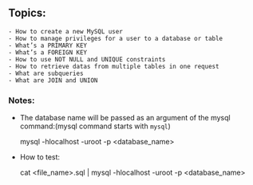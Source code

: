 ## Topics:
    - How to create a new MySQL user
    - How to manage privileges for a user to a database or table
    - What’s a PRIMARY KEY
    - What’s a FOREIGN KEY
    - How to use NOT NULL and UNIQUE constraints
    - How to retrieve datas from multiple tables in one request
    - What are subqueries
    - What are JOIN and UNION

### Notes:
- The database name will be passed as an argument of the mysql command:(mysql command starts with `mysql`)
    
    mysql -hlocalhost -uroot -p <database_name>




- How to test:
    
    cat <file_name>.sql | mysql -hlocalhost -uroot -p <database_name>